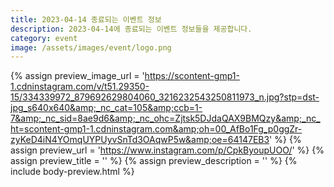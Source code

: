 ```yaml
---
title: 2023-04-14 종료되는 이벤트 정보
description: 2023-04-14에 종료되는 이벤트 정보들을 제공합니다.
category: event
image: /assets/images/event/logo.png
---
```

{% assign preview_image_url = 'https://scontent-gmp1-1.cdninstagram.com/v/t51.29350-15/334339972_879692629804060_3216232543250811973_n.jpg?stp=dst-jpg_s640x640&amp;_nc_cat=105&amp;ccb=1-7&amp;_nc_sid=8ae9d6&amp;_nc_ohc=Zjtsk5DJdaQAX9BMQzy&amp;_nc_ht=scontent-gmp1-1.cdninstagram.com&amp;oh=00_AfBo1Fg_p0ggZr-zyKeD4iN4YOmqUYPUyvSnTd3OAqwP5w&amp;oe=64147EB3' %}
{% assign preview_url = 'https://www.instagram.com/p/CpkByoupUOO/' %}
{% assign preview_title = '' %}
{% assign preview_description = '' %}
{% include body-preview.html %}